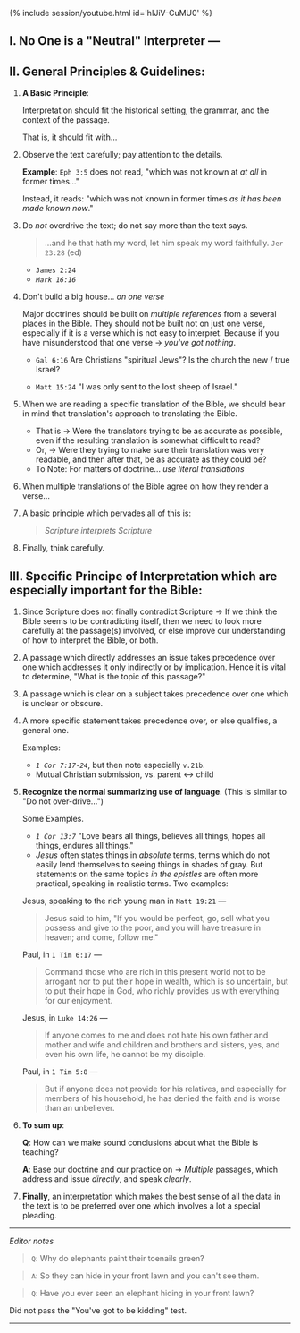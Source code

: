 
{% include session/youtube.html id='hIJiV-CuMU0' %}

## I. No One is a "Neutral" Interpreter —

## II. General Principles & Guidelines:

1. **A Basic Principle**:

   Interpretation should fit the historical setting, the grammar, and the context of the passage.

   That is, it should fit with…

2. Observe the text carefully; pay attention to the details.

   **Example**: `Eph 3:5` does not read, "which was not known at _at all_ in former times…"

   Instead, it reads: "which was not known in former times _as it has been made known now_."

3. Do *not* overdrive the text; do not say more than the text says.

   > &hellip;and he that hath my word, let him speak my word faithfully. `Jer 23:28` (ed)

   - `James 2:24`
   - *`Mark 16:16`*

4. Don't build a big house… _on one verse_

   Major doctrines should be built on *multiple references* from a several places in the Bible. They should not be built not on just one verse, especially if it is a verse which is not easy to interpret. Because if you have misunderstood that one verse → *you've got nothing*.

   - `Gal 6:16` Are Christians "spiritual Jews"? Is the church the new / true Israel?

   - `Matt 15:24` "I was only sent to the lost sheep of Israel."

5. When we are reading a specific translation of the Bible, we should bear in mind that translation's approach to translating the Bible.

   - That is → Were the translators trying to be as accurate as possible, even if the resulting translation is somewhat difficult to read?
   - Or, → Were they trying to make sure their translation was very readable, and then after that, be as accurate as they could be?
   - To Note: For matters of doctrine… _use literal translations_

6. When multiple translations of the Bible agree on how they render a verse…

7. A basic principle which pervades all of this is:

   > *Scripture interprets Scripture*

8. Finally, think carefully.

## III. Specific Principe of Interpretation which are especially important for the Bible:

1. Since Scripture does not finally contradict Scripture → If we think the Bible seems to be contradicting itself, then we need to look more carefully at the passage(s) involved, or else improve our understanding of how to interpret the Bible, or both.

2. A passage which directly addresses an issue takes precedence over one which addresses it only indirectly or by implication. Hence it is vital to determine, "What is the topic of this passage?"

3. A passage which is clear on a subject takes precedence over one which is unclear or obscure.

4. A more specific statement takes precedence over, or else qualifies, a general one.

   Examples:
   - *`1 Cor 7:17-24`*, but then note especially `v.21b`.
   - Mutual Christian submission, vs. parent ↔ child

5. **Recognize the normal summarizing use of language**. (This is similar to "Do not over-drive…")

   Some Examples.
   - *`1 Cor 13:7`* "Love bears all things, believes all things, hopes all things, endures all things."
   - *Jesus* often states things in _absolute_ terms, terms which do not easily lend themselves to seeing things in shades of gray. But statements on the same topics _in the epistles_ are often more practical, speaking in realistic terms. Two examples:

   Jesus, speaking to the rich young man in `Matt 19:21` —
   > Jesus said to him, "If you would be perfect, go, sell what you possess and give to the poor, and you will have treasure in heaven; and come, follow me."

   Paul, in `1 Tim 6:17` —
   > Command those who are rich in this present world not to be arrogant nor to put their hope in wealth, which is so uncertain, but to put their hope in God, who richly provides us with everything for our enjoyment.

   Jesus, in `Luke 14:26` —
   > If anyone comes to me and does not hate his own father and mother and wife and children and brothers and sisters, yes, and even his own life, he cannot be my disciple.

   Paul, in `1 Tim 5:8` —
   > But if anyone does not provide for his relatives, and especially for members of his household, he has denied the faith and is worse than an unbeliever.

6. **To sum up**:

   **Q**: How can we make sound conclusions about what the Bible is teaching?

   **A**: Base our doctrine and our practice on → *Multiple* passages, which address and issue *directly*, and speak *clearly*.

7. **Finally**, an interpretation which makes the best sense of all the data in the text is to be preferred over one which involves a lot a special pleading.

---

_Editor notes_
> `Q`: Why do elephants paint their toenails green?

> `A`: So they can hide in your front lawn and you can't see them.

> `Q`: Have you ever seen an elephant hiding in your front lawn?

Did not pass the "You've got to be kidding" test.

---
